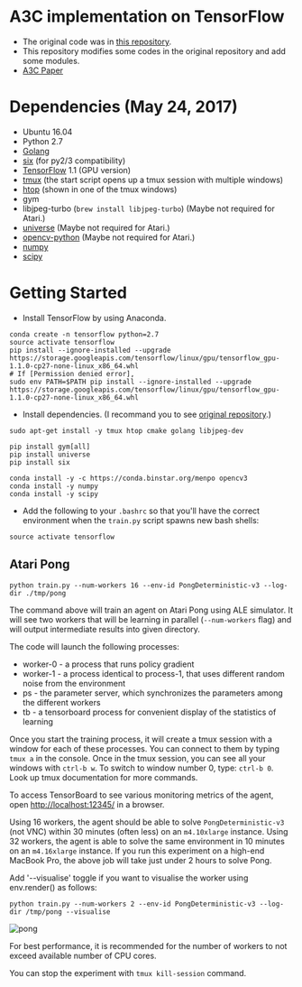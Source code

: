 # A3C implementation on TensorFlow

* The original code was in [this repository](https://github.com/openai/universe-starter-agent).
* This repository modifies some codes in the original repository and add some modules.  
* [A3C Paper](https://arxiv.org/abs/1602.01783)

# Dependencies (May 24, 2017)

* Ubuntu 16.04
* Python 2.7
* [Golang](https://golang.org/doc/install)
* [six](https://pypi.python.org/pypi/six) (for py2/3 compatibility)
* [TensorFlow](https://www.tensorflow.org/) 1.1 (GPU version)
* [tmux](https://tmux.github.io/) (the start script opens up a tmux session with multiple windows)
* [htop](https://hisham.hm/htop/) (shown in one of the tmux windows)
* gym
* libjpeg-turbo (`brew install libjpeg-turbo`) (Maybe not required for Atari.)
* [universe](https://pypi.python.org/pypi/universe) (Maybe not required for Atari.)
* [opencv-python](https://pypi.python.org/pypi/opencv-python) (Maybe not required for Atari.)
* [numpy](https://pypi.python.org/pypi/numpy)
* [scipy](https://pypi.python.org/pypi/scipy)

# Getting Started
* Install TensorFlow by using Anaconda.
```
conda create -n tensorflow python=2.7
source activate tensorflow
pip install --ignore-installed --upgrade https://storage.googleapis.com/tensorflow/linux/gpu/tensorflow_gpu-1.1.0-cp27-none-linux_x86_64.whl
# If [Permission denied error], 
sudo env PATH=$PATH pip install --ignore-installed --upgrade https://storage.googleapis.com/tensorflow/linux/gpu/tensorflow_gpu-1.1.0-cp27-none-linux_x86_64.whl
```

* Install dependencies. (I recommand you to see [original repository](https://github.com/openai/universe-starter-agent).)
```
sudo apt-get install -y tmux htop cmake golang libjpeg-dev

pip install gym[all]
pip install universe
pip install six

conda install -y -c https://conda.binstar.org/menpo opencv3
conda install -y numpy
conda install -y scipy
```

* Add the following to your `.bashrc` so that you'll have the correct environment when the `train.py` script spawns new bash shells:
```
source activate tensorflow
```

## Atari Pong

`python train.py --num-workers 16 --env-id PongDeterministic-v3 --log-dir ./tmp/pong`

The command above will train an agent on Atari Pong using ALE simulator.
It will see two workers that will be learning in parallel (`--num-workers` flag) and will output intermediate results into given directory.

The code will launch the following processes:
* worker-0 - a process that runs policy gradient
* worker-1 - a process identical to process-1, that uses different random noise from the environment
* ps - the parameter server, which synchronizes the parameters among the different workers
* tb - a tensorboard process for convenient display of the statistics of learning

Once you start the training process, it will create a tmux session with a window for each of these processes. You can connect to them by typing `tmux a` in the console.
Once in the tmux session, you can see all your windows with `ctrl-b w`.
To switch to window number 0, type: `ctrl-b 0`. Look up tmux documentation for more commands.

To access TensorBoard to see various monitoring metrics of the agent, open [http://localhost:12345/](http://localhost:12345/) in a browser.

Using 16 workers, the agent should be able to solve `PongDeterministic-v3` (not VNC) within 30 minutes (often less) on an `m4.10xlarge` instance.
Using 32 workers, the agent is able to solve the same environment in 10 minutes on an `m4.16xlarge` instance.
If you run this experiment on a high-end MacBook Pro, the above job will take just under 2 hours to solve Pong.

Add '--visualise' toggle if you want to visualise the worker using env.render() as follows:

`python train.py --num-workers 2 --env-id PongDeterministic-v3 --log-dir /tmp/pong --visualise`

![pong](https://github.com/openai/universe-starter-agent/raw/master/imgs/tb_pong.png "Pong")

For best performance, it is recommended for the number of workers to not exceed available number of CPU cores.

You can stop the experiment with `tmux kill-session` command.
